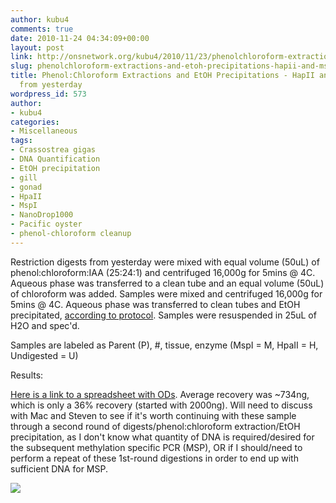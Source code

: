 ```yaml
---
author: kubu4
comments: true
date: 2010-11-24 04:34:09+00:00
layout: post
link: http://onsnetwork.org/kubu4/2010/11/23/phenolchloroform-extractions-and-etoh-precipitations-hapii-and-mspi-digests-from-yesterday/
slug: phenolchloroform-extractions-and-etoh-precipitations-hapii-and-mspi-digests-from-yesterday
title: Phenol:Chloroform Extractions and EtOH Precipitations - HapII and MspI digests
  from yesterday
wordpress_id: 573
author:
- kubu4
categories:
- Miscellaneous
tags:
- Crassostrea gigas
- DNA Quantification
- EtOH precipitation
- gill
- gonad
- HpaII
- MspI
- NanoDrop1000
- Pacific oyster
- phenol-chloroform cleanup
---
```


Restriction digests from yesterday were mixed with equal volume (50uL) of phenol:chloroform:IAA (25:24:1) and centrifuged 16,000g for 5mins @ 4C. Aqueous phase was transferred to a clean tube and an equal volume (50uL) of chloroform was added. Samples were mixed and centrifuged 16,000g for 5mins @ 4C. Aqueous phase was transferred to clean tubes and EtOH precipitated, [according to protocol](/protocols#Protocols-Nucleic%20Acid%20Precipitation-Ethanol%20Precipitation%20(DNA)). Samples were resuspended in 25uL of H2O and spec'd.

Samples are labeled as Parent (P), #, tissue, enzyme (MspI = M, HpaII = H, Undigested = U)

Results:

[Here is a link to a spreadsheet with ODs](https://spreadsheets.google.com/ccc?key=0AmS_90rPaQMzdDdkakJ4ekRrOEg0am9KSmItVUJ6T3c&hl=en&authkey=CLWS5LAB). Average recovery was ~734ng, which is only a 36% recovery (started with 2000ng). Will need to discuss with Mac and Steven to see if it's worth continuing with these sample through a second round of digests/phenol:chloroform extraction/EtOH precipitation, as I don't know what quantity of DNA is required/desired for the subsequent methylation specific PCR (MSP), OR if I should/need to perform a repeat of these 1st-round digestions in order to end up with sufficient DNA for MSP.

![](http://eagle.fish.washington.edu/Arabidopsis/20101123%20DNA.JPG)

